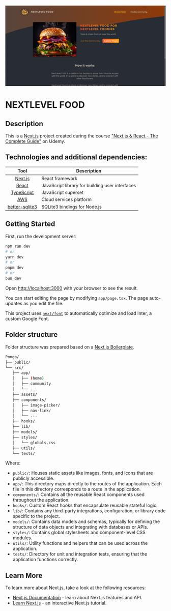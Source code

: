 ![](public/preview.png)

# NEXTLEVEL FOOD

## Description

This is a [Next.js](https://nextjs.org/) project created during the course ["Next.js & React - The Complete Guide"](https://www.udemy.com/course/nextjs-react-the-complete-guide/) on Udemy. 

## Technologies and additional dependencies:

| Tool | Description |
| :-------------:|--------------|
| [Next.js](https://nextjs.org/) | React framework |
| [React](https://reactjs.org/) | JavaScript library for building user interfaces |
| [TypeScript](https://www.typescriptlang.org/) | JavaScript superset |
| [AWS](https://aws.amazon.com/) | Cloud services platform |
| [better-sqlite3](https://www.npmjs.com/package/better-sqlite3) | SQLite3 bindings for Node.js |

## Getting Started

First, run the development server:

```bash
npm run dev
# or
yarn dev
# or
pnpm dev
# or
bun dev
```

Open [http://localhost:3000](http://localhost:3000) with your browser to see the result.

You can start editing the page by modifying `app/page.tsx`. The page auto-updates as you edit the file.

This project uses [`next/font`](https://nextjs.org/docs/basic-features/font-optimization) to automatically optimize and load Inter, a custom Google Font.

## Folder structure

Folder structure was prepared based on a [Next.js Boilerplate](https://github.com/ixartz/Next-js-Boilerplate).

```bash
Pongo/
├── public/
└── src/
   ├── app/
   │   ├── (home)
   │   ├── community
   │   └── ...
   ├── assets/
   ├── components/
   │   ├── image-picker/
   │   ├── nav-link/
   │   └── ...
   ├── hooks/
   ├── lib/
   ├── models/
   ├── styles/
   │   └── globals.css
   ├── utils/
   └── tests/
```

Where:
* `public/`: Houses static assets like images, fonts, and icons that are publicly accessible.
* `app/`: This directory maps directly to the routes of the application. Each file in this directory corresponds to a route in the application.
* `components/`: Contains all the reusable React components used throughout the application.
* `hooks/`: Custom React hooks that encapsulate reusable stateful logic.
* `lib/`: Contains any third-party integrations, configuration, or library code specific to the project.
* `models/`: Contains data models and schemas, typically for defining the structure of data objects and integrating with databases or APIs.
* `styles/`: Contains global stylesheets and component-level CSS modules.
* `utils/`: Utility functions and helpers that can be used across the application.
* `tests/`: Directory for unit and integration tests, ensuring that the application functions correctly.

## Learn More

To learn more about Next.js, take a look at the following resources:

- [Next.js Documentation](https://nextjs.org/docs) - learn about Next.js features and API.
- [Learn Next.js](https://nextjs.org/learn) - an interactive Next.js tutorial.
